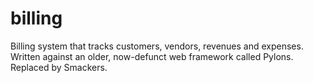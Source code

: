 # billing
Billing system that tracks customers, vendors, revenues and expenses. Written against an older, now-defunct
web framework called Pylons.  Replaced by Smackers.
